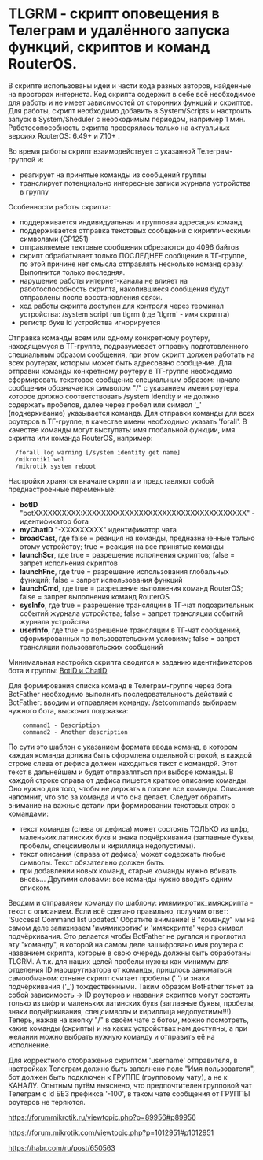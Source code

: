 # TLGRM - скрипт оповещения в Телеграм и удалённого запуска функций, скриптов и команд RouterOS.

В скрипте использованы идеи и части кода разных авторов, найденные на просторах интернета.
Код скрипта содержит в себе всё необходимое для работы и не имеет зависимостей от сторонних функций и скриптов.
Для работы, скрипт необходимо добавить в System/Scripts и настроить запуск в System/Sheduler с необходимым периодом, например 1 мин.
Работосопособность скрипта проверялась только на актуальных версиях RouterOS: 6.49+ и 7.10+ .

Во время работы скрипт взаимодействует с указанной Телеграм-группой и:
  - реагирует на принятые команды из сообщений группы
  - транслирует потенциально интересные записи журнала устройства в группу 

Особенности работы скрипта:
  - поддерживается индивидуальная и групповая адресация команд
  - поддерживается отправка текстовых сообщений с кириллическими символами (CP1251)
  - отправляемые тектовые сообщения обрезаются до 4096 байтов
  - скрипт обрабатывает только ПОСЛЕДНЕЕ сообщение в ТГ-группе, по этой причине нет смысла отправлять несколько команд сразу. Выполнится только последняя.
  - нарушение работы интернет-канала не влияет на работоспособность скрипта, накопившиеся сообщения будут отправлены после восстановления связи.
  - ход работы скрипта доступен для контроля через терминал устройства: /system script run tlgrm (где 'tlgrm' - имя скрипта)
  - регистр букв id устройства игнорируется

Отправка команды всем или одному конкретному роутеру, находящемуся в ТГ-группе, подразумевает отправку подготовленного специальным образом сообщения, 
при этом скрипт должен работать на всех роутерах, которым может быть адресовано сообщение. Для отправки команды конкретному роутеру в ТГ-группе необходимо сформировать 
текстовое сообщение специальным образом: начало сообщения обозначается символом "/" с указанием имени роутера, которое должно соответствовать
/system identity и не должно содержать пробелов, далее через пробел или символ '_' (подчеркивание) указывается команда. Для отправки команды для всех
роутеров в ТГ-группе, в качестве имени необходимо указать 'forall'. 
В качестве команды могут выступать: имя глобальной функции, имя скрипта или команда RouterOS, например:
~~~ 
  /forall log warning [/system identity get name]
  /mikrotik1 wol
  /mikrotik system reboot
~~~
Настройки хранятся вначале скрипта и представляют собой преднастроенные переменные:
  - **botID** "botXXXXXXXXXX:XXXXXXXXXXXXXXXXXXXXXXXXXXXXXXXXXXX" - идентификатор бота
  - **myChatID** "-XXXXXXXXX"  идентификатор чата
  - **broadCast**, где false = реакция на команды, предназначенные только этому устройству; true = реакция на все принятые команды
  - **launchScr**, где true = разрешение исполнения скриптов; false = запрет исполнения скриптов
  - **launchFnc**, где true = разрешение использования глобальных функций; false = запрет использования функций
  - **launchCmd**, где true = разрешение выполнения команд RouterOS; false = запрет выполнения команд RouterOS
  - **sysInfo**,   где true = разрешение трансляции в ТГ-чат подозрительных событий журнала устройства; false = запрет трансляции событий журнала устройства
  - **userInfo**,  где true = разрешение трансляции в ТГ-чат сообщений, сформированных по пользовательским условиям; false = запрет трансляции пользовательских сообщений

Минимальная настройка скрипта сводится к заданию идентификаторов бота и группы: [BotID и ChatID](https://1spla.ru/blog/telegram_bot_for_mikrotik)

Для формирования списка команд в Телеграм-группе через бота BotFather необходимо выполнить последовательность действий с BotFather: 
вводим и отправляем команду: /setcommands выбираем нужного бота, выскочит подсказка:
~~~
    command1 - Description
    command2 - Another description
~~~
По сути это шаблон с указанием формата ввода команд, в котором каждая команда должна быть оформлена отдельной строкой, в каждой строке слева от дефиса должен 
находиться текст с командой. Этот текст в дальнейшем и будет отправляться при выборе команды. В каждой строке справа от дефиса пишется краткое описание команды. 
Оно нужно для того, чтобы не держать в голове все команды. Описание напомнит, что это за команда и что она делает. Следует обратить внимание на важные детали 
при формировании текстовых строк с командами:
  - текст команды (слева от дефиса) может состоять ТОЛЬКО из цифр, маленьких латинских букв и знака подчёркивания (заглавные буквы, пробелы, спецсимволы и кириллица недопустимы).
  - текст описания (справа от дефиса) может содержать любые символы. Текст обязательно должен быть.
  - при добавлении новых команд, старые команды нужно вбивать вновь... Другими словами: все команды нужно вводить одним списком.

Вводим и отправляем команду по шаблону: имямикротик_имяскрипта - текст с описанием.
Если всё сделано правильно, получим ответ: 'Success! Command list updated.'
Обратите внимание! В "команду" мы на самом деле запихиваем 'имямикротик' и 'имяскрипта' через символ подчёркивания. 
Это делается чтобы BotFather не ругался и проглотил эту "команду", в которой на самом деле зашифровано имя роутера с названием скрипта, 
которые в свою очередь должны быть обработаны TLGRM. А т.к. для наших целей пробелы нужны как минимум для отделения ID маршрутизатора от команды, 
пришлось заниматься самообманом: отныне скрипт считает пробелы (' ') и знаки подчёркивания ('_') тождественными. Таким образом BotFather тянет за собой 
зависимость -> ID роутеров и названия скриптов могут состоять только из цифр и маленьких латинских букв (заглавные буквы, пробелы, знаки подчёркивания, 
спецсимволы и кириллица недопустимы!!!). Теперь, нажав на кнопку "/" в своём чате с ботом, можно посмотреть, какие команды (скрипты) и на каких устройствах 
нам доступны, а при желании можно выбрать нужную команду и отправить её на исполнение.

Для корректного отображения скриптом 'username' отправителя, в настройках Телеграм должно быть заполнено поле "Имя пользователя", 
бот должен быть подключен к ГРУППЕ (групповому чату), а не к КАНАЛУ.
Опытным путём выяснено, что предпочтителен групповой чат Телеграм с id БЕЗ префикса '-100', в таком чате сообщения от ГРУППЫ роутеров не теряются.

https://forummikrotik.ru/viewtopic.php?p=89956#p89956

https://forum.mikrotik.com/viewtopic.php?p=1012951#p1012951

https://habr.com/ru/post/650563
